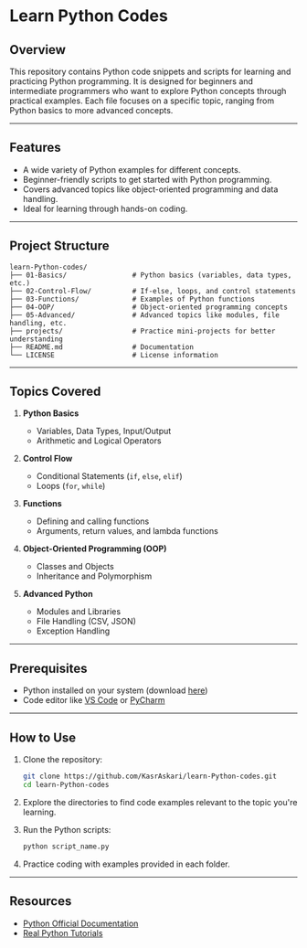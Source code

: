 # Learn Python Codes

## Overview

This repository contains Python code snippets and scripts for learning and practicing Python programming. It is designed for beginners and intermediate programmers who want to explore Python concepts through practical examples. Each file focuses on a specific topic, ranging from Python basics to more advanced concepts.

---

## Features

- A wide variety of Python examples for different concepts.
- Beginner-friendly scripts to get started with Python programming.
- Covers advanced topics like object-oriented programming and data handling.
- Ideal for learning through hands-on coding.

---

## Project Structure

```
learn-Python-codes/
├── 01-Basics/                # Python basics (variables, data types, etc.)
├── 02-Control-Flow/          # If-else, loops, and control statements
├── 03-Functions/             # Examples of Python functions
├── 04-OOP/                   # Object-oriented programming concepts
├── 05-Advanced/              # Advanced topics like modules, file handling, etc.
├── projects/                 # Practice mini-projects for better understanding
├── README.md                 # Documentation
└── LICENSE                   # License information
```

---

## Topics Covered

1. **Python Basics**
   - Variables, Data Types, Input/Output
   - Arithmetic and Logical Operators

2. **Control Flow**
   - Conditional Statements (`if`, `else`, `elif`)
   - Loops (`for`, `while`)

3. **Functions**
   - Defining and calling functions
   - Arguments, return values, and lambda functions

4. **Object-Oriented Programming (OOP)**
   - Classes and Objects
   - Inheritance and Polymorphism

5. **Advanced Python**
   - Modules and Libraries
   - File Handling (CSV, JSON)
   - Exception Handling

---

## Prerequisites

- Python installed on your system (download [here](https://www.python.org/downloads/))
- Code editor like [VS Code](https://code.visualstudio.com/) or [PyCharm](https://www.jetbrains.com/pycharm/)

---

## How to Use

1. Clone the repository:
   ```bash
   git clone https://github.com/KasrAskari/learn-Python-codes.git
   cd learn-Python-codes
   ```

2. Explore the directories to find code examples relevant to the topic you're learning.

3. Run the Python scripts:
   ```bash
   python script_name.py
   ```

4. Practice coding with examples provided in each folder.

---

## Resources

- [Python Official Documentation](https://docs.python.org/3/)
- [Real Python Tutorials](https://realpython.com/)
